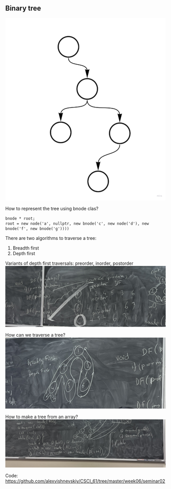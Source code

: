 ## Binary tree

![bnode](../../static/week06/bnode.jpg)

How to represent the tree using bnode clas?

    bnode * root;
    root = new node('a', nullptr, new bnode('c', new node('d'), new bnode('f', new bnode('g'))))

There are two algorithms to traverse a tree:

1) Breadth first
2) Depth first

Variants of depth first traversals: preorder, inorder, postorder
![btree1](../../static/week06/b_tree1.jpg)

How can we traverse a tree?
![btree2](../../static/week06/b_tree2.jpg)

How to make a tree from an array?
![btree3](../../static/week06/b_tree3.jpg)

Code: https://github.com/alexvishnevskiy/CSCI_61/tree/master/week06/seminar02